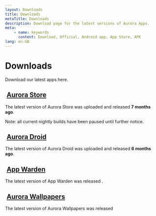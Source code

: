 ```yaml
---
layout: Downloads
title: Downloads
metaTitle: Downloads
description: Download page for the latest versions of Aurora Apps.
meta:
    - name: keywords
      content: Download, Official, Android app, App Store, APK
lang: en-GB
---
```


# Downloads

Download our latest apps here.

## <img class="headerLogo" :src="$withBase('/icons/aurora_store.png')"> [Aurora Store](/de/download/AuroraStore)

The latest version of Aurora Store was uploaded <ReleaseDateStore stable /> and released **7 months ago**.

Note: all current nightly builds have been paused until further notice.

<DownloadButtonsStore />

<ChangelogStore />

## <img class="headerLogo" :src="$withBase('/icons/aurora_droid.png')"> [Aurora Droid](/de/download/AuroraDroid)

The latest version of Aurora Droid was uploaded <ReleaseDateDroid stable /> and released **6 months ago**.

<DownloadButtonsDroid />

<ChangelogDroid />

## <img class="headerLogo" :src="$withBase('/icons/app_warden.png')"> [App Warden](/de/download/AppWarden)

The latest version of App Warden was released <ReleaseDateWarden stable />.

<DownloadButtonsWarden />

<ChangelogWarden />

## <img class="headerLogo" :src="$withBase('/icons/aurora_wallpapers.png')"> [Aurora Wallpapers](/de/download/AuroraWallpapers)

The latest version of Aurora Wallpapers was released <ReleaseDateWalls stable />

<DownloadButtonsWalls />

<ChangelogWalls />
